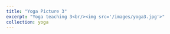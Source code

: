 ```yaml
---
title: "Yoga Picture 3"
excerpt: "Yoga teaching 3<br/><img src='/images/yoga3.jpg'>"
collection: yoga
---
```

